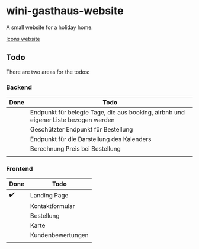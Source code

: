 # wini-gasthaus-website
A small website for a holiday home.

[Icons website](https://react-icons.github.io/react-icons/)

## Todo

There are two areas for the todos:

### Backend

| Done | Todo |
|------|------|
| | Endpunkt für belegte Tage, die aus booking, airbnb und eigener Liste bezogen werden |
| | Geschützter Endpunkt für Bestellung |
| | Endpunkt für die Darstellung des Kalenders |
| | Berechnung Preis bei Bestellung |
| | |

### Frontend

| Done | Todo |
|------|------|
| ✔️ | Landing Page |
| | Kontaktformular |
| | Bestellung |
| | Karte |
| | Kundenbewertungen |
| |  |
